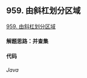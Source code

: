## 959. 由斜杠划分区域

[959. 由斜杠划分区域](https://leetcode-cn.com/problems/regions-cut-by-slashes/)

#### 解题思路：并查集

#### 代码

*Java*

```java

```

